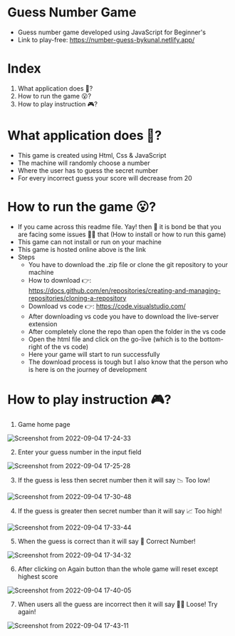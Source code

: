 # Guess Number Game
- Guess number game developed using JavaScript for Beginner's
- Link to play-free: https://number-guess-bykunal.netlify.app/

# Index

 1. What application does 🤔?
 2. How to run the game 😮?
 3. How to play instruction 🎮️?

 # What application does 🤔?

 - This game is created using Html, Css & JavaScript
 - The machine will randomly choose a number
 - Where the user has to guess the secret number 
 - For every incorrect guess your score will decrease from 20

 # How to run the game 😮?

 - If you came across this readme file. Yay! then 💯 it is bond be that you are facing some issues 😮‍💨 that (How to install or how to run this game)
 - This game can not install or run on your machine
 - This game is hosted online above is the link 
 - Steps
    - You have to download the .zip file or clone the git repository to your machine
    - How to download 👉️: https://docs.github.com/en/repositories/creating-and-managing-repositories/cloning-a-repository
    - Download vs code 👉️: https://code.visualstudio.com/
    - After downloading vs code you have to download the live-server extension
    - After completely clone the repo than open the folder in the vs code
    - Open the html file and click on the go-live (which is to the bottom-right of the vs code)
    - Here your game will start to run successfully
    - The download process is tough but I also know that the person who is here is on the journey of development

# How to play instruction 🎮️?

1. Game home page

![Screenshot from 2022-09-04 17-24-33](https://user-images.githubusercontent.com/86625941/188312986-3c634452-3b21-4b47-a29c-5af6648341b0.png)

2. Enter your guess number in the input field

![Screenshot from 2022-09-04 17-25-28](https://user-images.githubusercontent.com/86625941/188313095-1f19ee2d-bf19-4559-bc07-118e407daa8d.png)

3. If the guess is less then secret number then it will say 📉 Too low!

![Screenshot from 2022-09-04 17-30-48](https://user-images.githubusercontent.com/86625941/188313019-299ba9b2-ce27-4ab6-8887-823335dd1b6a.png)

4. If the guess is greater then secret number than it will say 📈 Too high!

![Screenshot from 2022-09-04 17-33-44](https://user-images.githubusercontent.com/86625941/188313032-274fdf91-2b9f-4f9c-81dd-0fafc0138500.png)

5. When the guess is correct than it will say 🎉 Correct Number! 

![Screenshot from 2022-09-04 17-34-32](https://user-images.githubusercontent.com/86625941/188313147-0fbc05e6-dfaa-40ee-ade9-4413f9f393ee.png)

6. After clicking on Again button than the whole game will reset except highest score

![Screenshot from 2022-09-04 17-40-05](https://user-images.githubusercontent.com/86625941/188313160-cbd4866a-3178-4096-baa1-4dff6cd102d7.png)

7. When users all the guess are incorrect then it will say 😮‍💨 Loose! Try again!

![Screenshot from 2022-09-04 17-43-11](https://user-images.githubusercontent.com/86625941/188313175-64f87901-7722-4b86-88bf-481be3b30a1b.png)









